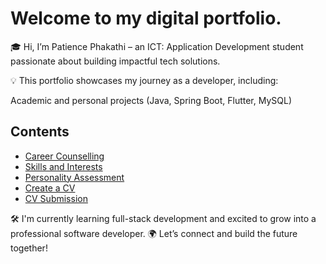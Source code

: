 #  Welcome to my digital portfolio. 
🎓 Hi, I’m Patience Phakathi – an ICT: Application Development student passionate about building impactful tech solutions.

💡 This portfolio showcases my journey as a developer, including:

Academic and personal projects (Java, Spring Boot, Flutter, MySQL)

## Contents

- [Career Counselling](career-counselling.md)
- [Skills and Interests](skills-interests.md)
- [Personality Assessment](personality-assessment.md)
- [Create a CV](create-cv.md)
- [CV Submission](cv-submission.md)

🛠️ I'm currently learning full-stack development and excited to grow into a professional software developer.
🌍 Let’s connect and build the future together!




